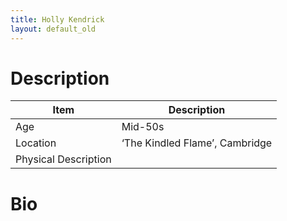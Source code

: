 ```yaml
---
title: Holly Kendrick
layout: default_old
---
```


# Description

| Item                 | Description                    |
| -------------------- | ------------------------------ |
| Age                  | Mid-50s                        |
| Location             | ‘The Kindled Flame’, Cambridge |
| Physical Description |                                |

# Bio
